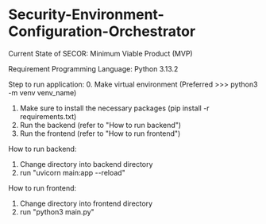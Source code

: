 # Security-Environment-Configuration-Orchestrator

Current State of SECOR: Minimum Viable Product (MVP)

Requirement Programming Language: Python 3.13.2

Step to run application:
0. Make virtual environment (Preferred >>> python3 -m venv venv_name)
1. Make sure to install the necessary packages (pip install -r requirements.txt)
2. Run the backend (refer to "How to run backend")
3. Run the frontend (refer to "How to run frontend")

How to run backend:
1. Change directory into backend directory
2. run "uvicorn main:app --reload"

How to run frontend:
1. Change directory into frontend directory
2. run "python3 main.py"